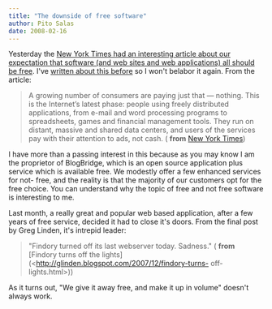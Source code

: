 ```yaml
---
title: "The downside of free software"
author: Pito Salas
date: 2008-02-16
---
```




Yesterday the [New York Times had an interesting article about our expectation
that software (and web sites and web applications) all should be
free](<http://www.nytimes.com/2008/02/09/technology/09free.html?_r=1&oref=slogin>).
I've [written about this before](</weblogs/archives/001008.php>) so I won't
belabor it again. From the article:

> A growing number of consumers are paying just that — nothing. This is the
> Internet’s latest phase: people using freely distributed applications, from
> e-mail and word processing programs to spreadsheets, games and financial
> management tools. They run on distant, massive and shared data centers, and
> users of the services pay with their attention to ads, not cash. ( **from**
> [New York
> Times](<http://www.nytimes.com/2008/02/09/technology/09free.html?_r=1&oref=slogin>))

I have more than a passing interest in this because as you may know I am the
proprietor of BlogBridge, which is an open source application plus service
which is available free. We modestly offer a few enhanced services for not-
free, and the reality is that the majority of our customers opt for the free
choice. You can understand why the topic of free and not free software is
interesting to me.

Last month, a really great and popular web based application, after a few
years of free service, decided it had to close it's doors. From the final post
by Greg Linden, it's intrepid leader:

> "Findory turned off its last webserver today. Sadness." ( **from** [Findory
> turns off the lights](<http://glinden.blogspot.com/2007/12/findory-turns-
> off-lights.html>))

As it turns out, "We give it away free, and make it up in volume" doesn't
always work.


